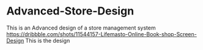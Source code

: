 # Advanced-Store-Design
This is an Advanced design of a store management system
https://dribbble.com/shots/11544157-Lifemasto-Online-Book-shop-Screen-Design
This is the design
